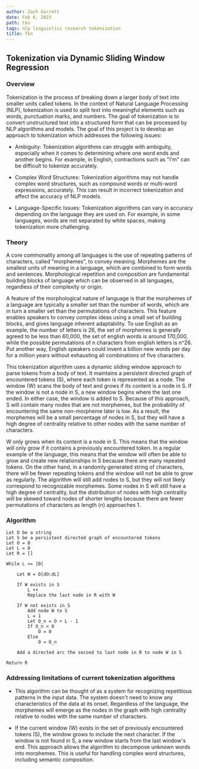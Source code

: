 ```yaml
---
author: Zach Garrett
date: Feb 6, 2023
path: tkn
tags: nlp linguistics research tokenization
title: Tkn
---
```


## Tokenization via Dynamic Sliding Window Regression

### Overview

Tokenization is the process of breaking down a larger body of text into smaller units called tokens. In the context of Natural Language Processing (NLP), tokenization is used to split text into meaningful elements such as words, punctuation marks, and numbers. The goal of tokenization is to convert unstructured text into a structured form that can be processed by NLP algorithms and models. The goal of this project is to develop an approach to tokenization which addresses the following issues:

- Ambiguity: Tokenization algorithms can struggle with ambiguity, especially when it comes to determining where one word ends and another begins. For example, in English, contractions such as "I'm" can be difficult to tokenize accurately.

- Complex Word Structures: Tokenization algorithms may not handle complex word structures, such as compound words or multi-word expressions, accurately. This can result in incorrect tokenization and affect the accuracy of NLP models.

- Language-Specific Issues: Tokenization algorithms can vary in accuracy depending on the language they are used on. For example, in some languages, words are not separated by white spaces, making tokenization more challenging.


### Theory

A core commonality among all languages is the use of repeating patterns of characters, called "morphemes", to convey meaning. Morphemes are the smallest units of meaning in a language, which are combined to form words and sentences. Morphological repetition and composition are fundamental building blocks of language which can be observed in all languages, regardless of their complexity or origin.

A feature of the morphological nature of language is that the morphemes of a language are typically a smaller set than the number of words, which are in turn a smaller set than the permutations of characters. This feature enables speakers to convey complex ideas using a small set of building blocks, and gives language inherent adaptability. To use English as an example, the number of letters is 26, the set of morphemes is generally agreed to be less than 60,000, the set of english words is around 170,000, while the possible permutations of n characters from english letters is n^26. Put another way, English speakers could invent a billion new words per day for a million years without exhausting all combinations of five characters.

This tokenization algorithm uses a dynamic sliding window approach to parse tokens from a body of text. It maintains a persistent directed graph of encountered tokens (S), where each token is represented as a node. The window (W) scans the body of text and grows if its content is a node in S. If the window is not a node in S, a new window begins where the last one ended. In either case, the window is added to S. Because of this approach, S will contain many nodes that are not morphemes, but the probability of encountering the same non-morpheme later is low. As a result, the morphemes will be a small percentage of nodes in S, but they will have a high degree of centrality relative to other nodes with the same number of characters.

W only grows when its content is a node in S. This means that the window will only grow if it contains a previously encountered token. In a regular example of the language, this means that the window will often be able to grow and create new relationships in S because there are many repeated tokens. On the other hand, in a randomly generated string of characters, there will be fewer repeating tokens and the window will not be able to grow as regularly. The algorithm will still add nodes to S, but they will not likely correspond to recognizable morphemes. Some nodes in S will still have a high degree of centrality, but the distribution of nodes with high centrality will be skewed toward nodes of shorter lengths because there are fewer permutations of characters as length (n) approaches 1.

### Algorithm

```
Let D be a string
Let S be a persistent directed graph of encountered tokens
Let O = 0
Let L = 0
Let R = []

While L <= |D|

    Let W = D[dO:dL]

    If W exists in S
        L ++
        Replace the last node in R with W

    If W not exists in S
        Add node W to S
        L = 1
        Let O_n = O + L - 1
        If O_n < 0
            O = 0
        Else
            O = O_n

    Add a directed arc the second to last node in R to node W in S

Return R
```

### Addressing limitations of current tokenization algorithms

- This algorithm can be thought of as a system for recognizing repetitious patterns in the input data. The system doesn't need to know any characteristics of the data at its onset. Regardless of the language, the morphemes will emerge as the nodes in the graph with high centrality relative to nodes with the same number of characters.

- If the current window (W) exists in the set of previously encountered tokens (S), the window grows to include the next character. If the window is not found in S, a new window starts from the last window's end. This approach allows the algorithm to decompose unknown words into morphemes. This is useful for handling complex word structures, including semantic composition.

